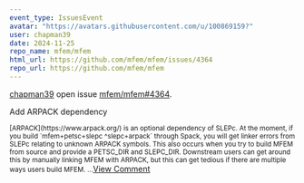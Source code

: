 ```yaml
---
event_type: IssuesEvent
avatar: "https://avatars.githubusercontent.com/u/100869159?"
user: chapman39
date: 2024-11-25
repo_name: mfem/mfem
html_url: https://github.com/mfem/mfem/issues/4364
repo_url: https://github.com/mfem/mfem
---
```


<a href='https://github.com/chapman39' target='_blank'>chapman39</a> open issue <a href='https://github.com/mfem/mfem/issues/4364' target='_blank'>mfem/mfem#4364</a>.

<p>Add ARPACK dependency</p><small>[ARPACK](https://www.arpack.org/) is an optional dependency of SLEPc. At the moment, if you build `mfem+petsc+slepc ^slepc+arpack` through Spack, you will get linker errors from SLEPc relating to unknown ARPACK symbols. This also occurs when you try to build MFEM from source and provide a PETSC_DIR and SLEPC_DIR. Downstream users can get around this by manually linking MFEM with ARPACK, but this can get tedious if there are multiple ways users build MFEM....</small><a href='https://github.com/mfem/mfem/issues/4364' target='_blank'>View Comment</a>